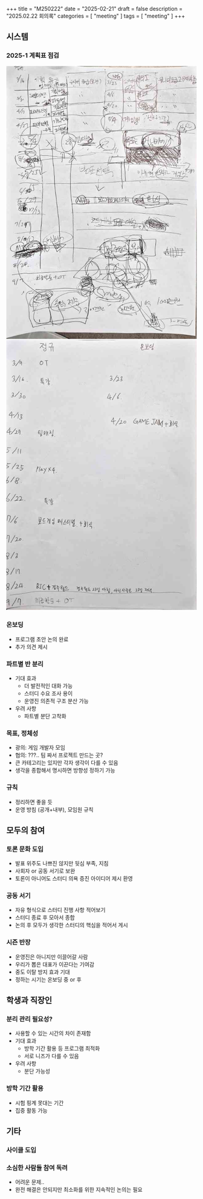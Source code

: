 +++
title = "M250222"
date = "2025-02-21"
draft = false
description = "2025.02.22 회의록"
categories = [
    "meeting"
]
tags = [
    "meeting"
]
+++

## 시스템

### 2025-1 계획표 점검
![old](plan_old.jpg)
![new](plan_new.jpg)


### 온보딩
* 프로그램 초안 논의 완료
* 추가 의견 제시

### 파트별 반 분리
* 기대 효과
  * 더 발전적인 대화 가능
  * 스터디 수요 조사 용이
  * 운영진 의존적 구조 분산 가능
* 우려 사항
  * 파트별 분단 고착화

### 목표, 정체성
* 광의: 게임 개발자 모임
* 협의: ???.. 팀 짜서 프로젝트 만드는 곳?
* 큰 카테고리는 있지만 각자 생각이 다를 수 있음
* 생각을 종합해서 명시하면 방향성 정하기 가능

### 규칙
* 정리하면 좋을 듯
* 운영 방침 (공개+내부), 모임원 규칙



## 모두의 참여

### 토론 문화 도입
* 발표 위주도 나쁘진 않지만 뒷심 부족, 지침
* 사회자 or 공동 서기로 보완
* 토론이 아니어도 스터디 의욕 증진 아이디어 제시 환영

### 공동 서기
* 자유 형식으로 스터디 진행 사항 적어보기
* 스터디 종료 후 모아서 종합
* 논의 후 모두가 생각한 스터디의 핵심을 적어서 게시


### 시즌 반장
* 운영진은 아니지만 이끌어갈 사람
* 우리가 뽑은 대표가 이끈다는 기여감
* 중도 이탈 방지 효과 기대
* 정하는 시기는 온보딩 중 or 후



## 학생과 직장인

### 분리 관리 필요성?
* 사용할 수 있는 시간의 차이 존재함
* 기대 효과
  * 방학 기간 활용 등 프로그램 최적화
  * 서로 니즈가 다를 수 있음
* 우려 사항
  * 분단 가능성

### 방학 기간 활용
* 시험 핑계 못대는 기간
* 집중 활동 가능



## 기타

### 사이클 도입

### 소심한 사람들 참여 독려
* 어려운 문제..
* 완전 해결은 안되지만 최소화를 위한 지속적인 논의는 필요